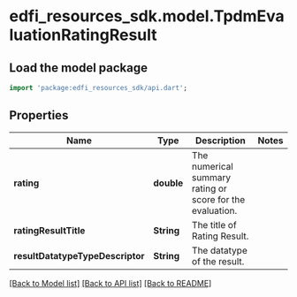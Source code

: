 # edfi_resources_sdk.model.TpdmEvaluationRatingResult

## Load the model package
```dart
import 'package:edfi_resources_sdk/api.dart';
```

## Properties
Name | Type | Description | Notes
------------ | ------------- | ------------- | -------------
**rating** | **double** | The numerical summary rating or score for the evaluation. | 
**ratingResultTitle** | **String** | The title of Rating Result. | 
**resultDatatypeTypeDescriptor** | **String** | The datatype of the result. | 

[[Back to Model list]](../README.md#documentation-for-models) [[Back to API list]](../README.md#documentation-for-api-endpoints) [[Back to README]](../README.md)



